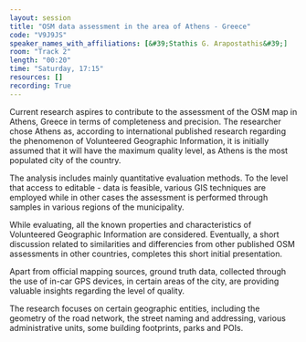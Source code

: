 ```yaml
---
layout: session
title: "OSM data assessment in the area of Athens - Greece"
code: "V9J9JS"
speaker_names_with_affiliations: [&#39;Stathis G. Arapostathis&#39;]
room: "Track 2"
length: "00:20"
time: "Saturday, 17:15"
resources: []
recording: True
---
```

Current research aspires to contribute to the assessment of the OSM map in Athens, Greece in terms of completeness and precision. The researcher chose Athens as, according to international published research regarding the phenomenon of Volunteered Geographic Information, it is initially assumed that it will have the maximum quality level, as Athens is the most populated city of the country.

The analysis includes mainly quantitative evaluation methods. To the level that access to editable - data is feasible, various GIS techniques are employed while in other cases the assessment is performed through samples in various regions of the municipality.

While evaluating, all the known properties and characteristics of Volunteered Geographic Information are considered. Eventually, a short discussion related to similarities and differencies from other published OSM assessments in other countries, completes this short initial presentation.

Apart from official mapping sources, ground truth data, collected through the use of in-car GPS devices, in certain areas of the city, are providing valuable insights regarding the level of quality.

The research focuses on certain geographic entities, including the geometry of the road network, the  street naming and addressing, various administrative units, some building footprints, parks and POIs.
